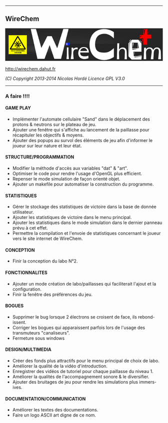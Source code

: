 ----------------------------------------------------------------
##    WireChem

![The new chemistry game](logo.png)

http://wirechem.dahut.fr

*(C) Copyright 2013-2014 Nicolas Hordé
  Licence GPL V3.0*

----------------------------------------------------------------
###  A faire !!!!

#### GAME PLAY
 
* Implémenter l'automate cellulaire "Sand" dans le déplacement des 
  protons & neutrons sur  le plateau de jeu.
* Ajouter une fenêtre qui s'affiche au lancement de la paillasse pour
  récapituler les objectifs & moyens.
* Ajouter des popups au survol des éléments de jeu afin d'informer le
  joueur sur leur nature et leur état.
  
#### STRUCTURE/PROGRAMMATION
  
* Modifier la méthode d'accès aux variables "dat" & "art".
* Optimiser le code pour rendre l'usage d'OpenGL plus efficient.
* Repenser le mode simulation de façon orienté objet.
* Ajouter un makefile pour automatiser la construction du programme.
  
#### STATISTIQUES

* Gérer le stockage des statistiques de victoire dans la base de donnée
  utilisateur.
* Ajouter les statistiques de victoire dans le menu principal.
* Ajouter les statistiques dans le mode simulation dans le dernier 
  panneau prévu à cet effet.
* Permettre la compilation et l'envoie de statistiques concernant le
  joueur vers le site internet de WireChem.
  
#### CONCEPTION
  
* Finir la conception du labo N°2.
  
#### FONCTIONNALITES
  
* Ajouter un mode création de labo/paillasses qui faciliterait l'ajout 
 et la configuration.
* Finir la fenêtre des préférences du jeu.
 
#### BOGUES

* Supprimer le bug lorsque 2 électrons se croisent de face, ils rebond-
 issent.
* Corriger les bogues qui apparaissent parfois lors de l'usage des 
 transmuteurs "canaliseurs".
* Fermeture sous windows
 
#### DESIGN/MULTIMEDIA

* Créer des fonds plus attractifs pour le menu principal de choix de
 labo.
* Améliorer la qualité de la vidéo d'introduction.
* Enregistrer des vidéos de tutoriel pour chaque paillasse du niveau 1.
* Améliorer la qualités de l'accompagnement sonore & le diversifier.
* Ajouter des bruitages de jeu pour rendre les simulations plus immers-
  ives.
  
#### DOCUMENTATION/COMMUNICATION

* Améliorer les textes des documentations.
* Faire un logo ASCII art digne de ce nom.
  
